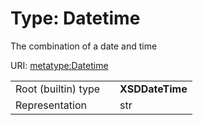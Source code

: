 
# Type: Datetime


The combination of a date and time

URI: [metatype:Datetime](https://w3id.org/linkml/meta/types/Datetime)

|  |  |  |
| --- | --- | --- |
| Root (builtin) type | | **XSDDateTime** |
| Representation | | str |
